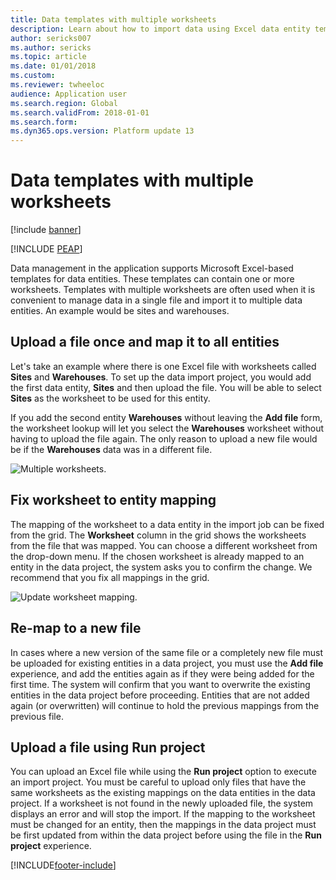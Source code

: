 ```yaml
---
title: Data templates with multiple worksheets
description: Learn about how to import data using Excel data entity templates into finance and operations, including an outline on how to upload a file and map it to all entities.
author: sericks007
ms.author: sericks
ms.topic: article
ms.date: 01/01/2018
ms.custom:
ms.reviewer: twheeloc
audience: Application user
ms.search.region: Global
ms.search.validFrom: 2018-01-01
ms.search.form: 
ms.dyn365.ops.version: Platform update 13
---
```


# Data templates with multiple worksheets

[!include [banner](../../../finance/includes/banner.md)]


[!INCLUDE [PEAP](../../../includes/peap-3.md)]

Data management in the application supports Microsoft Excel-based templates for data entities. These templates can contain one or more worksheets. Templates with multiple worksheets are often used when it is convenient to manage data in a single file and import it to multiple data entities. An example would be sites and warehouses.

## Upload a file once and map it to all entities
Let's take an example where there is one Excel file with worksheets called **Sites** and **Warehouses**. To set up the data import project, you would add the first data entity, **Sites** and then upload the file. You will be able to select **Sites** as the worksheet to be used for this entity.

If you add the second entity **Warehouses** without leaving the **Add file** form, the worksheet lookup will let you select the **Warehouses** worksheet without having to upload the file again. The only reason to upload a new file would be if the **Warehouses** data was in a different file.

![Multiple worksheets.](../../dev-itpro/data-entities/media/AddFileMultipleWorkSheets.png)

## Fix worksheet to entity mapping

The mapping of the worksheet to a data entity in the import job can be fixed from the grid. The **Worksheet** column in the grid shows the worksheets from the file that was mapped. You can choose a different worksheet from the drop-down menu. If the chosen worksheet is already mapped to an entity in the data project, the system asks you to confirm the change. We recommend that you fix all mappings in the grid.

![Update worksheet mapping.](../../dev-itpro/data-entities/media/UpdateMappings.png)

## Re-map to a new file

In cases where a new version of the same file or a completely new file must be uploaded for existing entities in a data project, you must use the **Add file** experience, and add the entities again as if they were being added for the first time. The system will confirm that you want to overwrite the existing entities in the data project before proceeding. Entities that are not added again (or overwritten) will continue to hold the previous mappings from the previous file.

## Upload a file using Run project

You can upload an Excel file while using the **Run project** option to execute an import project. You must be careful to upload only files that have the same worksheets as the existing mappings on the data entities in the data project. If a worksheet is not found in the newly uploaded file, the system displays an error and will stop the import. If the mapping to the worksheet must be changed for an entity, then the mappings in the data project must be first updated from within the data project before using the file in the **Run project** experience.


[!INCLUDE[footer-include](../../../includes/footer-banner.md)]

